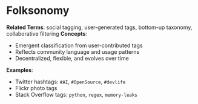 # **Folksonomy**

**Related Terms**: social tagging, user-generated tags, bottom-up taxonomy, collaborative filtering
**Concepts**:

* Emergent classification from user-contributed tags
* Reflects community language and usage patterns
* Decentralized, flexible, and evolves over time

**Examples**:

* Twitter hashtags: `#AI`, `#OpenSource`, `#devlife`
* Flickr photo tags
* Stack Overflow tags: `python`, `regex`, `memory-leaks`
